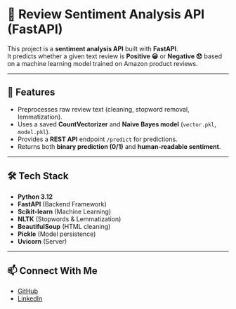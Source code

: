 # 📝 Review Sentiment Analysis API (FastAPI)

This project is a **sentiment analysis API** built with **FastAPI**.  
It predicts whether a given text review is **Positive 😀** or **Negative 😞** based on a machine learning model trained on Amazon product reviews.

---

## 📌 Features
- Preprocesses raw review text (cleaning, stopword removal, lemmatization).
- Uses a saved **CountVectorizer** and **Naive Bayes model** (`vector.pkl`, `model.pkl`).
- Provides a **REST API** endpoint `/predict` for predictions.
- Returns both **binary prediction (0/1)** and **human-readable sentiment**.

---

## 🛠️ Tech Stack
- **Python 3.12**
- **FastAPI** (Backend Framework)
- **Scikit-learn** (Machine Learning)
- **NLTK** (Stopwords & Lemmatization)
- **BeautifulSoup** (HTML cleaning)
- **Pickle** (Model persistence)
- **Uvicorn** (Server)

---
## 📫 Connect With Me  
- [GitHub](https://github.com/Naveenkumar-2007/)  
- [LinkedIn](https://www.linkedin.com/in/naveen-kumar-chapala-69980533b/)
